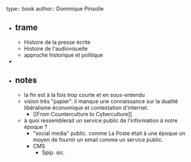type:: book
author:: Dominique Pinsolle
- ## trame
	- Histoire de la presse écrite
	- Histoire de l'audiovisuelle
	- approche historique et politique
-
- ## notes
	- la fin est à la fois trop courte et en sous-entendu
	- vision très "papier". il manque une connaissance sur la dualité libéralisme économique et contestation d'internet.
		- [[From Counterculture to Cyberculture]]
	- à quoi ressemblerait un service public de l'information à notre époque ?
		- "social media" public. comme La Poste était à une époque un moyen de fournir un email comme un service public.
		- CMS
			- Spip. sic.